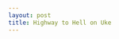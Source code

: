```yaml
--- 
layout: post
title: Highway to Hell on Uke
---
```

<object type="application/x-shockwave-flash" style="width: 560px; height: 315px" data="http://www.youtube.com/v/p2KsHXyJ">
<param name="movie" value="http://www.youtube.com/v/p2KsHXyJ" /></object>